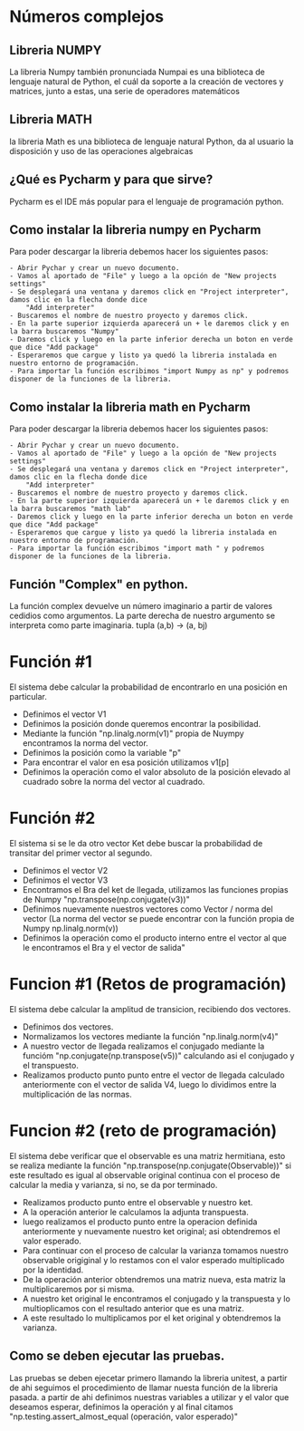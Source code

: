 # Números complejos

## Libreria NUMPY
La libreria Numpy también pronunciada Numpai es una biblioteca de lenguaje natural de Python, el cuál da soporte a la 
creación de vectores y matrices, junto a estas, una serie de operadores matemáticos

## Libreria MATH
la libreria Math es una biblioteca de lenguaje natural Python, da al usuario la disposición y uso de las operaciones algebraicas

## ¿Qué es Pycharm y para que sirve?
Pycharm es el IDE más popular para el lenguaje de programación python.

## Como instalar la libreria numpy en Pycharm
Para poder descargar la libreria debemos hacer los siguientes pasos:
	
    - Abrir Pychar y crear un nuevo documento.
	- Vamos al aportado de "File" y luego a la opción de "New projects settings"
	- Se desplegará una ventana y daremos click en "Project interpreter", damos clic en la flecha donde dice 
		"Add interpreter"
	- Buscaremos el nombre de nuestro proyecto y daremos click.
	- En la parte superior izquierda aparecerá un + le daremos click y en la barra buscaremos "Numpy"
	- Daremos click y luego en la parte inferior derecha un boton en verde que dice "Add package"
	- Esperaremos que cargue y listo ya quedó la libreria instalada en nuestro entorno de programación.
	- Para importar la función escribimos "import Numpy as np" y podremos disponer de la funciones de la libreria.

## Como instalar la libreria math en Pycharm
Para poder descargar la libreria debemos hacer los siguientes pasos:
	
    - Abrir Pychar y crear un nuevo documento.
	- Vamos al aportado de "File" y luego a la opción de "New projects settings"
	- Se desplegará una ventana y daremos click en "Project interpreter", damos clic en la flecha donde dice 
		"Add interpreter"
	- Buscaremos el nombre de nuestro proyecto y daremos click.
	- En la parte superior izquierda aparecerá un + le daremos click y en la barra buscaremos "math lab"
	- Daremos click y luego en la parte inferior derecha un boton en verde que dice "Add package"
	- Esperaremos que cargue y listo ya quedó la libreria instalada en nuestro entorno de programación.
	- Para importar la función escribimos "import math " y podremos disponer de la funciones de la libreria.

## Función "Complex" en python.
La función complex devuelve un número imaginario a partir de valores cedidios como argumentos.
La parte derecha de nuestro argumento se interpreta como parte imaginaria.
tupla (a,b) -> (a, bj)
 
# Función #1
El sistema debe calcular la probabilidad de encontrarlo en una posición en particular.
- Definimos el vector V1
- Definimos la posición donde queremos encontrar la posibilidad.
- Mediante la función "np.linalg.norm(v1)" propia de Nuympy encontramos la norma del vector.
- Definimos la posición como la variable "p"
- Para encontrar el valor en esa posición utilizamos v1[p]
- Definimos la operación como el valor absoluto de la posición elevado al cuadrado sobre la norma del vector al cuadrado.

# Función #2
El sistema si se le da otro vector Ket debe buscar la probabilidad de transitar del primer vector al segundo.
- Definimos el vector V2
- Definimos el vector V3
- Encontramos el Bra del ket de llegada, utilizamos las funciones propias de Numpy "np.transpose(np.conjugate(v3))"
- Definimos nuevamente nuestros vectores como Vector / norma del vector  (La norma del vector se puede encontrar con la función propia de Numpy np.linalg.norm(v))
- Definimos la operación como el producto interno entre el vector al que le encontramos el Bra y el vector de salida"

# Funcion #1 (Retos de programación)
El sistema debe calcular la amplitud de transicion, recibiendo dos vectores.
- Definimos dos vectores.
- Normalizamos los vectores mediante la función "np.linalg.norm(v4)"
- A nuestro vector de llegada realizamos el conjugado mediante la funcióm "np.conjugate(np.transpose(v5))" calculando asi el conjugado y el transpuesto.
- Realizamos producto punto punto entre el vector de llegada calculado anteriormente con el vector de salida V4, luego lo dividimos entre la multiplicación de las normas.

# Funcion #2 (reto de programación)
El sistema debe verificar que el observable es una matriz hermitiana, esto se realiza mediante la función "np.transpose(np.conjugate(Observable))" si este resultado es igual al observable original continua con el proceso de calcular la media y varianza, si no, se da por terminado.
- Realizamos producto punto  entre el observable y nuestro ket.
- A la operación anterior le calculamos la adjunta transpuesta.
- luego realizamos el producto punto entre la operacion definida anteriormente y nuevamente nuestro ket original; asi obtendremos el valor esperado.
- Para continuar con el proceso de calcular la varianza tomamos nuestro observable origiginal y lo restamos con el valor esperado multiplicado por la identidad.
- De la operación anterior obtendremos una matriz nueva, esta matriz la multiplicaremos por si misma.
- A nuestro ket original le encontramos el conjugado y la transpuesta y lo multioplicamos con el resultado anterior que es una matriz.
- A este resultado lo multiplicamos por el ket original y obtendremos la varianza.

## Como se deben ejecutar las pruebas.
Las pruebas se deben ejecetar primero llamando la libreria unitest, a partir de ahi seguimos el procedimiento de llamar 
nuesta función de la libreria pasada. a partir de ahi definimos nuestras variables a utilizar y el valor que deseamos 
esperar, definimos la operación y al final citamos "np.testing.assert_almost_equal (operación, valor esperado)"
